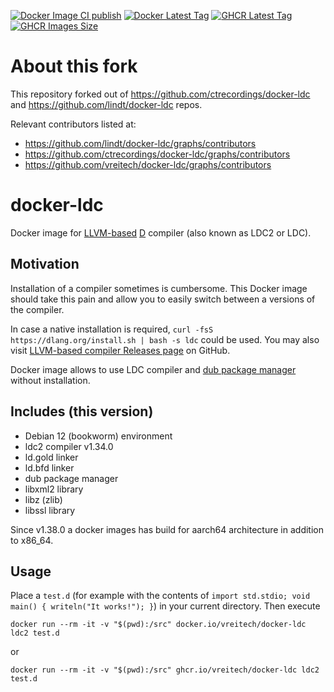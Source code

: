 [![Docker Image CI publish](https://github.com/vreitech/docker-ldc/actions/workflows/docker-image.yml/badge.svg)](https://hub.docker.com/r/vreitech/docker-ldc/)
[![Docker Latest Tag](https://img.shields.io/github/tag/vreitech/docker-ldc.svg)](https://hub.docker.com/r/vreitech/docker-ldc/)
[![GHCR Latest Tag](https://ghcr-badge.egpl.dev/vreitech/docker-ldc/latest_tag)](https://github.com/vreitech/docker-ldc/pkgs/container/docker-ldc)
[![GHCR Images Size](https://ghcr-badge.egpl.dev/vreitech/docker-ldc/size)](https://github.com/vreitech/docker-ldc/pkgs/container/docker-ldc)

# About this fork

This repository forked out of https://github.com/ctrecordings/docker-ldc and https://github.com/lindt/docker-ldc repos.

Relevant contributors listed at:
- https://github.com/lindt/docker-ldc/graphs/contributors
- https://github.com/ctrecordings/docker-ldc/graphs/contributors
- https://github.com/vreitech/docker-ldc/graphs/contributors

# docker-ldc

Docker image for [LLVM-based](https://github.com/ldc-developers/ldc) [D](https://dlang.org/) compiler (also known as LDC2 or LDC).

## Motivation

Installation of a compiler sometimes is cumbersome. This Docker image should take this pain and allow you to easily switch between a versions of the compiler.

In case a native installation is required, `curl -fsS https://dlang.org/install.sh | bash -s ldc` could be used. You may also visit [LLVM-based compiler Releases page](https://github.com/ldc-developers/ldc/releases/) on GitHub.

Docker image allows to use LDC compiler and [dub package manager](https://github.com/dlang/dub) without installation.

## Includes (this version)

- Debian 12 (bookworm) environment
- ldc2 compiler v1.34.0
- ld.gold linker
- ld.bfd linker
- dub package manager
- libxml2 library
- libz (zlib)
- libssl library

Since v1.38.0 a docker images has build for aarch64 architecture in addition to x86_64.

## Usage

Place a `test.d` (for example with the contents of `import std.stdio; void main() { writeln("It works!"); }`) in your current directory.
Then execute
```
docker run --rm -it -v "$(pwd):/src" docker.io/vreitech/docker-ldc ldc2 test.d
```
or
```
docker run --rm -it -v "$(pwd):/src" ghcr.io/vreitech/docker-ldc ldc2 test.d
```

